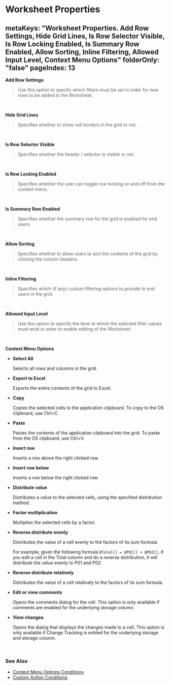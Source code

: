 # Worksheet Properties
metaKeys: "Worksheet Properties. Add Row Settings, Hide Grid Lines, Is Row Selector Visible, Is Row Locking Enabled, Is Summary Row Enabled, Allow Sorting, Inline Filtering, Allowed Input Level, Context Menu Options"
folderOnly: "false"
pageIndex: 13
---


**Add Row Settings**  
>Use this option to specify which filters must be set in order for new rows to be added to the Worksheet. 

<br/>

**Hide Grid Lines**  
>Specifies whether to show cell borders in the grid or not.

<br/>

**Is Row Selector Visible**  
>Specifies whether the header / selector is visible or not.

<br/>

**Is Row Locking Enabled**  
>Specifies whether the user can toggle row locking on and off from the context menu.

<br/>

**Is Summary Row Enabled**  
>Specifies whether the summary row for the grid is enabled for end users.

<br/>

**Allow Sorting**  
>Specifies whether to allow users to sort the contents of the grid by clicking the column headers.

<br/>

**Inline Filtering**  
>Specifies which (if any) custom filtering options to provide to end users in the grid.

<br/>

**Allowed Input Level**  
>Use this option to specify the level at which the selected filter values must exist in order to enable editing of the Worksheet.

<br/>

**Context Menu Options** 
 
* **Select All**
 
     Selects all rows and columns in the grid.

* **Export to Excel**

     Exports the entire contents of the grid to Excel.
 
* **Copy**

     Copies the selected cells to the application clipboard. To copy to the OS clipboard, use Ctrl+C.

* **Paste**

     Pastes the contents of the application clipboard into the grid. To paste from the OS clipboard, use Ctrl+V.

* **Insert row**

     Inserts a row above the right clicked row.

* **Insert row below**

     Inserts a row below the right clicked row.

* **Distribute value**

     Distributes a value to the selected cells, using the specified distribution method.

* **Factor multiplication**

     Multiplies the selected cells by a factor.

* **Reverse distribute evenly**

     Distributes the value of a cell evenly to the factors of its sum formula.

     For example, given the following formula ``@Total[] = @P01[] + @P02[]``, if you edit a cell in the Total column and do a reverse distribution, it will distribute the value evenly to P01 and P02.

* **Reverse distribute relatively**

     Distributes the value of a cell relatively to the factors of its sum formula.

* **Edit or view comments**

     Opens the comments dialog for the cell. This option is only available if comments are enabled for the underlying storage column.

* **View changes**

     Opens the dialog that displays the changes made to a cell. This option is only available if Change Tracking is enbled for the underlying storage and storage column.

<br/>

### See Also


* [Context Menu Options Conditions](wproperties/contextmenuoptions.md)
* [Custom Action Conditions](columnproperties/customactionconditions.md)

<br/>
